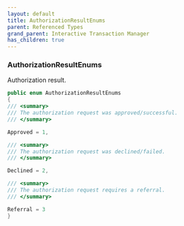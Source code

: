 ```yaml
---
layout: default
title: AuthorizationResultEnums
parent: Referenced Types
grand_parent: Interactive Transaction Manager
has_children: true
---
```

### AuthorizationResultEnums 

Authorization result.
```csharp
public enum AuthorizationResultEnums
{
/// <summary>
/// The authorization request was approved/successful.
/// </summary>

Approved = 1,

/// <summary>
/// The authorization request was declined/failed.
/// </summary>

Declined = 2,

/// <summary>
/// The authorization request requires a referral.
/// </summary>

Referral = 3
}
```

